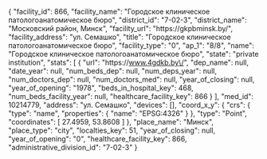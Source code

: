 {
    "facility_id": 866,
    "facility_name": "Городское клиническое патологоанатомическое бюро",
    "district_id": "7-02-3",
    "district_name": "Московский район, Минск",
    "facility_url": "https:\/\/gkpbminsk.by\/",
    "facility_address": "ул. Семашко",
    "title": "Городское клиническое патологоанатомическое бюро",
    "facility_type": "0",
    "ap_1": "8\/8",
    "name": "Городское клиническое патологоанатомическое бюро",
    "state": "private institution",
    "stats": [
        {
            "url": "https:\/\/www.4gdkb.by\/",
            "dep_name": null,
            "date_year": null,
            "num_beds_dep": null,
            "num_deps_year": null,
            "num_doctors_dep": null,
            "num_doctors_med": null,
            "year_of_closing": null,
            "year_of_opening": "1978",
            "beds_in_hospital_key": 468,
            "num_beds_facility_year": null,
            "healthcare_facility_key": 866
        }
    ],
    "med_id": 10214779,
    "address": "ул. Семашко",
    "devices": [],
    "coord_x_y": {
        "crs": {
            "type": "name",
            "properties": {
                "name": "EPSG:4326"
            }
        },
        "type": "Point",
        "coordinates": [
            27.4959,
            53.8608
        ]
    },
    "place_name": "Минск",
    "place_type": "city",
    "localties_key": 51,
    "year_of_closing": null,
    "year_of_opening": "0",
    "healthcare_facility_key": 866,
    "administrative_division_id": "7-02-3"
}